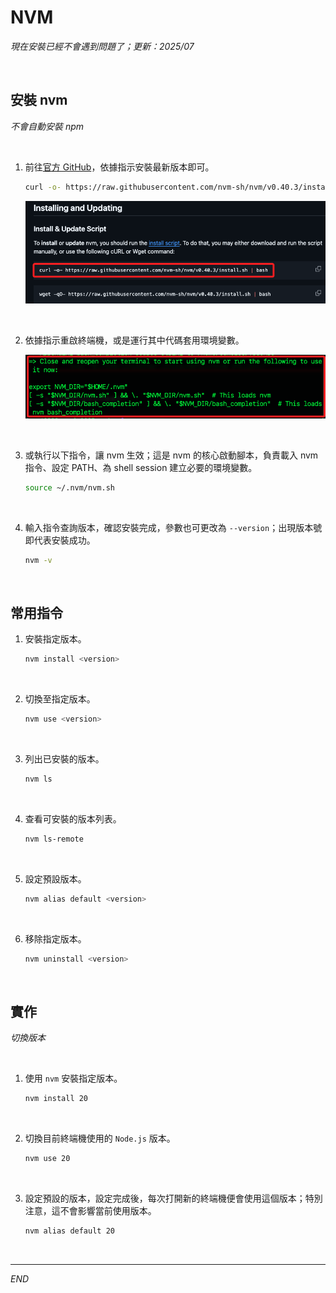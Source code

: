 # NVM

_現在安裝已經不會遇到問題了；更新：2025/07_

<br>

## 安裝 nvm

_不會自動安裝 npm_

<br>

1. 前往[官方 GitHub](https://github.com/nvm-sh/nvm)，依據指示安裝最新版本即可。

    ```bash
    curl -o- https://raw.githubusercontent.com/nvm-sh/nvm/v0.40.3/install.sh | bash
    ```

    ![](images/img_35.png)

<br>

2. 依據指示重啟終端機，或是運行其中代碼套用環境變數。

    ![](images/img_36.png)

<br>

3. 或執行以下指令，讓 nvm 生效；這是 nvm 的核心啟動腳本，負責載入 nvm 指令、設定 PATH、為 shell session 建立必要的環境變數。

    ```bash
    source ~/.nvm/nvm.sh
    ```

<br>

4. 輸入指令查詢版本，確認安裝完成，參數也可更改為 `--version`；出現版本號即代表安裝成功。

    ```bash
    nvm -v
    ```

<br>

## 常用指令

1. 安裝指定版本。

    ```bash
    nvm install <version>
    ```

<br>

2. 切換至指定版本。

    ```bash
    nvm use <version>
    ```

<br>

3. 列出已安裝的版本。

    ```bash
    nvm ls
    ```

<br>

4. 查看可安裝的版本列表。

    ```bash
    nvm ls-remote
    ```

<br>

5. 設定預設版本。

    ```bash
    nvm alias default <version>
    ```

<br>

6. 移除指定版本。

    ```bash
    nvm uninstall <version>
    ```

<br>

## 實作

_切換版本_

<br>

1. 使用 `nvm` 安裝指定版本。

    ```bash
    nvm install 20
    ```

<br>

2. 切換目前終端機使用的 `Node.js` 版本。

    ```bash
    nvm use 20
    ```

<br>

3. 設定預設的版本，設定完成後，每次打開新的終端機便會使用這個版本；特別注意，這不會影響當前使用版本。

    ```bash
    nvm alias default 20
    ```

<br>

___

_END_